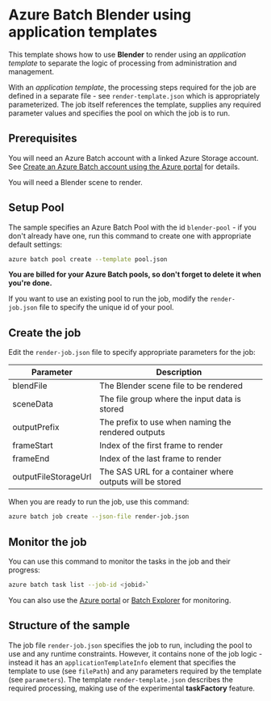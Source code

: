 # Azure Batch Blender using application templates

This template shows how to use **Blender** to render using an *application template* to separate the logic of processing from administration and management.

With an *application template*, the processing steps required for the job are defined in a separate file - see `render-template.json` which is appropriately parameterized. The job itself references the template, supplies any required parameter values and specifies the pool on which the job is to run.

## Prerequisites

You will need an Azure Batch account with a linked Azure Storage account. See [Create an Azure Batch account using the Azure portal](https://docs.microsoft.com/azure/batch/batch-account-create-portal) for details.

You will need a Blender scene to render.

## Setup Pool

The sample specifies an Azure Batch Pool with the id `blender-pool` - if you don't already have one, run this command to create one with appropriate default settings:

```bash
azure batch pool create --template pool.json
```

**You are billed for your Azure Batch pools, so don't forget to delete it when you're done.**

If you want to use an existing pool to run the job, modify the `render-job.json` file to specify the unique id of your pool.

## Create the job

Edit the `render-job.json` file to specify appropriate parameters for the job:

| Parameter            | Description                                              |
| -------------------- | -------------------------------------------------------- |
| blendFile            | The Blender scene file to be rendered                    |
| sceneData            | The file group where the input data is stored            |
| outputPrefix         | The prefix to use when naming the rendered outputs       |
| frameStart           | Index of the first frame to render                       |
| frameEnd             | Index of the last frame to render                        |
| outputFileStorageUrl | The SAS URL for a container where outputs will be stored |

When you are ready to run the job, use this command:

```bash
azure batch job create --json-file render-job.json
```

## Monitor the job

You can use this command to monitor the tasks in the job and their progress:
``` bash
azure batch task list --job-id <jobid>`
```
You can also use the [Azure portal](https://portal.azure.com) or [Batch Explorer](https://github.com/Azure/azure-batch-samples/tree/master/CSharp/BatchExplorer) for monitoring.

## Structure of the sample

The job file `render-job.json` specifies the job to run, including the pool to use and any runtime constraints. However, it contains none of the job logic - instead it has an `applicationTemplateInfo` element that specifies the template to use (see `filePath`) and any parameters required by the template (see `parameters`). The template `render-template.json` describes the required processing, making use of the experimental **taskFactory** feature.
 

